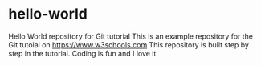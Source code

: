 # hello-world
Hello World repository for Git tutorial
This is an example repository for the Git tutoial on https://www.w3schools.com
This repository is built step by step in the tutorial. 
Coding is fun and I love it 
